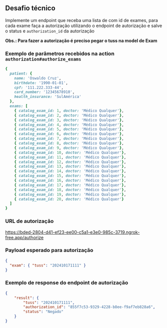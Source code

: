 ## Desafio técnico
Implemente um endpoint que receba uma lista de com id de exames, para cada exame faça a autorização utilizando o endpoint de autorização e salve o status e `authorization_id` da autorização

**Obs.: Para fazer a autorização é preciso pegar o tuss na model de Exam**

### Exemplo de parâmetros recebidos na action `authorization#authorize_exams`
```ruby
{
  patient: {
    name: 'Oswaldo Cruz',
    birthdate: '1990-01-01',
    cpf: '111.222.333-44',
    card_number: '12345678910',
    health_insurance: 'SulAmérica'
  },
  exams: [
    { catalog_exam_id: 1, doctor: 'Médico Qualquer'},
    { catalog_exam_id: 2, doctor: 'Médico Qualquer'},
    { catalog_exam_id: 3, doctor: 'Médico Qualquer'},
    { catalog_exam_id: 4, doctor: 'Médico Qualquer'},
    { catalog_exam_id: 5, doctor: 'Médico Qualquer'},
    { catalog_exam_id: 6, doctor: 'Médico Qualquer'},
    { catalog_exam_id: 7, doctor: 'Médico Qualquer'},
    { catalog_exam_id: 8, doctor: 'Médico Qualquer'},
    { catalog_exam_id: 9, doctor: 'Médico Qualquer'},
    { catalog_exam_id: 10, doctor: 'Médico Qualquer'},
    { catalog_exam_id: 11, doctor: 'Médico Qualquer'},
    { catalog_exam_id: 12, doctor: 'Médico Qualquer'},
    { catalog_exam_id: 13, doctor: 'Médico Qualquer'},
    { catalog_exam_id: 14, doctor: 'Médico Qualquer'},
    { catalog_exam_id: 15, doctor: 'Médico Qualquer'},
    { catalog_exam_id: 16, doctor: 'Médico Qualquer'},
    { catalog_exam_id: 17, doctor: 'Médico Qualquer'},
    { catalog_exam_id: 18, doctor: 'Médico Qualquer'},
    { catalog_exam_id: 19, doctor: 'Médico Qualquer'},
    { catalog_exam_id: 20, doctor: 'Médico Qualquer'}
  ]
}
```

### URL de autorização
https://bded-2804-d41-ef23-ee00-c5a1-e3e0-985c-3719.ngrok-free.app/authorize

### Payload esperado para autorização
```json
{
  "exam": { "tuss": "202410171111" }
}

```

### Exemplo de response do endpoint de autorização
```json
{
	"result": {
		"tuss": "202410171111",
		"authorization_id": "855f7c53-9329-4228-b8ee-f9af7eb828a6",
		"status": "Negado"
	}
}
```
